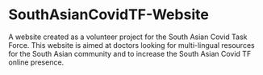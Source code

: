 # SouthAsianCovidTF-Website
A website created as a volunteer project for the South Asian Covid Task Force. This website is aimed at doctors looking for multi-lingual resources for the South Asian community and to increase the South Asian Covid TF online presence.

